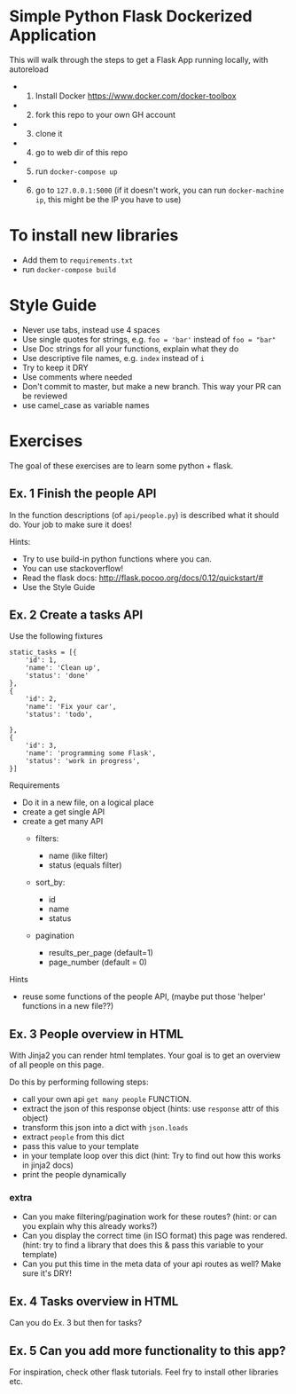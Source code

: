 # Simple Python Flask Dockerized Application
This will walk through the steps to get a Flask App running locally, with autoreload

- 1. Install Docker https://www.docker.com/docker-toolbox
- 2. fork this repo to your own GH account
- 3. clone it
- 4. go to web dir of this repo
- 5. run `docker-compose up`
- 6. go to `127.0.0.1:5000` (if it doesn't work, you can run `docker-machine ip`, this might be the IP you have to use)

# To install new libraries
- Add them to `requirements.txt`
- run `docker-compose build`

# Style Guide
- Never use tabs, instead use 4 spaces
- Use single quotes for strings, e.g. `foo = 'bar'` instead of `foo = "bar"`
- Use Doc strings for all your functions, explain what they do
- Use descriptive file names, e.g. `index` instead of `i`
- Try to keep it DRY
- Use comments where needed
- Don't commit to master, but make a new branch. This way your PR can be reviewed
- use camel_case as variable names


# Exercises
The goal of these exercises are to learn some python + flask.


## Ex. 1 Finish the people API
In the function descriptions (of `api/people.py`) is described what it should do. Your job to make sure it does!

Hints:
- Try to use build-in python functions where you can.
- You can use stackoverflow!
- Read the flask docs: http://flask.pocoo.org/docs/0.12/quickstart/#
- Use the Style Guide


## Ex. 2 Create a tasks API
Use the following fixtures
```
static_tasks = [{
    'id': 1,
    'name': 'Clean up',
    'status': 'done'
},
{
    'id': 2,
    'name': 'Fix your car',
    'status': 'todo',

},
{
    'id': 3,
    'name': 'programming some Flask',
    'status': 'work in progress',
}]
```

Requirements
- Do it in a new file, on a logical place
- create a get single API
- create a get many API
  - filters:
    - name (like filter)
    - status (equals filter)

  - sort_by:
    - id
    - name
    - status

  - pagination
    - results_per_page (default=1)
    - page_number (default = 0)

Hints
- reuse some functions of the people API, (maybe put those 'helper' functions in a new file??)


## Ex. 3 People overview in HTML
With Jinja2 you can render html templates. Your goal is to get an overview of all people on this page.

Do this by performing following steps:
- call your own api `get many people` FUNCTION.
- extract the json of this response object (hints: use `response` attr of this object)
- transform this json into a dict with `json.loads`
- extract `people` from this dict
- pass this value to your template
- in your template loop over this dict (hint: Try to find out how this works in jinja2 docs)
- print the people dynamically

### extra
- Can you make filtering/pagination work for these routes? (hint: or can you explain why this already works?)
- Can you display the correct time (in ISO format) this page was rendered. (hint: try to find a library that does this & pass this variable to your template)
- Can you put this time in the meta data of your api routes as well? Make sure it's DRY!


## Ex. 4 Tasks overview in HTML
Can you do Ex. 3 but then for tasks?

## Ex. 5 Can you add more functionality to this app?
For inspiration, check other flask tutorials. Feel fry to install other libraries etc.


